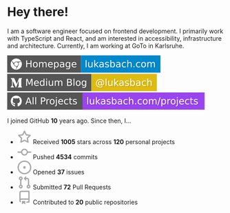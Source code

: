 # Hey there!

I am a software engineer focused on frontend development. I primarily work with TypeScript and React, and am interested in accessibility, infrastructure and architecture. Currently, I am working at GoTo in Karlsruhe.

[![Homepage](./icons/homepage.svg)](https://lukasbach.com)
[![Medium Blog](./icons/medium.svg)](https://medium.com/@lukasbach)
[![My Projects](./icons/projects.svg)](https://lukasbach.com/projects)

I joined GitHub **10** years ago. Since then, I...

- ![](./icons/star.svg) Received **1005** stars across **120** personal projects
- ![](./icons/commit.svg) Pushed **4534** commits
- ![](./icons/issues.svg) Opened **37** issues
- ![](./icons/pr.svg) Submitted **72** Pull Requests
- ![](./icons/repo.svg) Contributed to **20** public repositories
